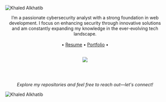 <!-- ![Header](https://github.com/Khaled91Alkhatib/Khaled91Alkhatib/blob/main/images/github-header.png?raw=true "Header")

# Greetings <img src = "https://github.com/Khaled91Alkhatib/Khaled91Alkhatib/blob/main/images/hand-wave.gif?raw=true" width="30px" height="30px" />

My name is Khaled Alkhatib and I am a frontend web developer. I was born in Syria, raised in Saudi Arabia and currently living in Canada.
I started as a dentist then decided to follow something I truly desire. I am currently in the process of learning and diving into the world of web development.

## Quick Links
* [Portfolio](https://www.khaledalkhatib.com/)
* [Resume](https://resume.creddle.io/resume/90ahh4140v)

## Contact
* [Linkedin](https://www.linkedin.com/in/khaledalkhatib/)
* [khaledkhatib91@hotmail.com](https://outlook.live.com/owa/)
## 🔧 Technologies and Tools
![](https://img.shields.io/badge/OS-M1-brightgreen?style=flat&logo=apple&logoColor=white)
![](https://img.shields.io/badge/Code-Javascript-brightgreen?style=flat&logo=javascript&logoColor=white)
![](https://img.shields.io/badge/Code-React-brightgreen?style=flat&logo=react&logoColor=white)
![](https://img.shields.io/badge/Code-Ruby-brightgreen?style=flat&logo=ruby&logoColor=white)
![](https://img.shields.io/badge/Tools-PostgreSQL-brightgreen?style=flat&logo=postgreSQL&logoColor=white)
![](https://img.shields.io/badge/Tools-Node.JS-brightgreen?style=flat&logo=nodedotjs&logoColor=white)
![](https://img.shields.io/badge/Tools-HTML-brightgreen?style=flat&logo=html5&logoColor=white)
![](https://img.shields.io/badge/Tools-CSS-brightgreen?style=flat&logo=css3&logoColor=white)
![](https://img.shields.io/badge/Tools-Github-brightgreen?style=flat&logo=github&logoColor=white)

## &#x1f4c8; GitHub Stats
[![Khaled's GitHub stats](https://github-readme-stats.vercel.app/api?username=Khaled91Alkhatib&title_color=ffffff&text_color=c9cacc&icon_color=2bbc8a&bg_color=1d1f21&show_icons=true&line_height=27)](https://github.com/Khaled91Alkhatib/Khaled91Alkhatib)
[![Khaled's most used languages](https://github-readme-stats.vercel.app/api/top-langs/?username=Khaled91Alkhatib&langs_count=3&title_color=ffffff&text_color=c9cacc&icon_color=2bbc8a&bg_color=1d1f21&line_height=27)](https://github.com/Khaled91Alkhatib/Khaled91Alkhatib)

## Visitors Count 

<p align="center">
<img align="center" src="https://profile-counter.glitch.me/{Khaled91Alkhatib}/count.svg" />
</p> -->

![Khaled Alkhatib](https://github.com/Khaled91Alkhatib/Khaled91Alkhatib/blob/main/khaled.svg)

<p align="center">
I’m a passionate cybersecurity analyst with a strong foundation in web development. I focus on enhancing security through innovative solutions and am constantly expanding my knowledge in the ever-evolving tech landscape.
<br><br>
  • <a href="https://raw.githubusercontent.com/Khaled91Alkhatib/Khaled91Alkhatib/main/khaled-resume.pdf" target="_blank">Resume</a>
 • 
 <a href= "https://www.khaledalkhatib.com/" target="_blank">Portfolio</a> • 
<br>
<!-- <a href="">TEXT</a> -->
<!-- | <a href="">TEXT</a> -->
<br>

 <p align="center">
  <a href="https://www.linkedin.com/in/khaledalkhatib/" target="_blank">
    <img src="https://img.shields.io/badge/-Khaled%20Alkhatib-blue?style=flat-square&logo=Linkedin&logoColor=white&link=https://www.linkedin.com/in/khaledalkhatib/" />
  </a>
</p>

<br>
<br>


<p align="center">
 <i>Explore my repositories and feel free to reach out—let's connect!</i>
<!-- <p  align="center">
<img src="https://visitor-badge.laobi.icu/badge?page_id=Khaled91Alkhatib"/>  
</p> -->

</p>

![Khaled Alkhatib](https://github.com/Khaled91Alkhatib/Khaled91Alkhatib/blob/main/bottom-header.svg)
<br>
</p>
